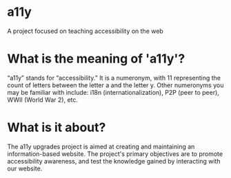 # a11y
A project focused on teaching accessibility on the web

# What is the meaning of 'a11y'?
“a11y” stands for “accessibility.” It is a numeronym, with 11 representing the count of letters between the letter a and the letter y. Other numeronyms you may be familiar with include: i18n (internationalization), P2P (peer to peer), WWII (World War 2), etc.

# What is it about?
The a11y upgrades project is aimed at creating and maintaining an information-based website. The project's primary objectives are to promote accessibility awareness, and test the knowledge gained by interacting with our website.
